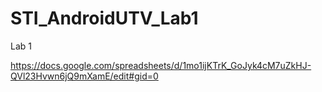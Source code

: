 # STI_AndroidUTV_Lab1
Lab 1


https://docs.google.com/spreadsheets/d/1mo1ijKTrK_GoJyk4cM7uZkHJ-QVl23Hvwn6jQ9mXamE/edit#gid=0
